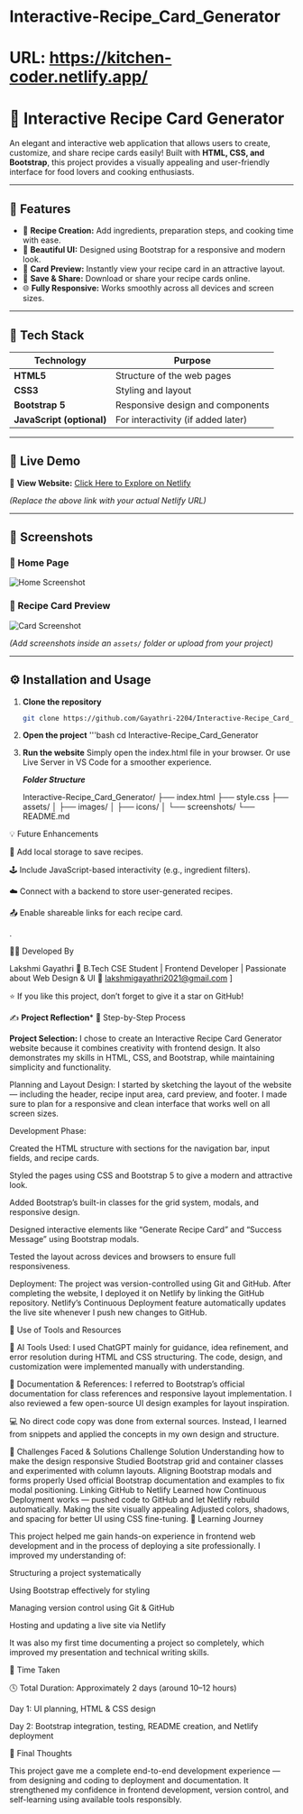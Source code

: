 # Interactive-Recipe_Card_Generator


# URL: https://kitchen-coder.netlify.app/
# 🍳 Interactive Recipe Card Generator

An elegant and interactive web application that allows users to create, customize, and share recipe cards easily! Built with **HTML, CSS, and Bootstrap**, this project provides a visually appealing and user-friendly interface for food lovers and cooking enthusiasts.

---

## 🌟 Features

- 📝 **Recipe Creation:** Add ingredients, preparation steps, and cooking time with ease.  
- 🎨 **Beautiful UI:** Designed using Bootstrap for a responsive and modern look.  
- 📸 **Card Preview:** Instantly view your recipe card in an attractive layout.  
- 💾 **Save & Share:** Download or share your recipe cards online.  
- 🌐 **Fully Responsive:** Works smoothly across all devices and screen sizes.

---

## 🧠 Tech Stack

| Technology | Purpose |
|-------------|----------|
| **HTML5** | Structure of the web pages |
| **CSS3** | Styling and layout |
| **Bootstrap 5** | Responsive design and components |
| **JavaScript (optional)** | For interactivity (if added later) |

---

## 🚀 Live Demo

🔗 **View Website:** [Click Here to Explore on Netlify](https://your-netlify-site.netlify.app)

*(Replace the above link with your actual Netlify URL)*

---

## 📸 Screenshots

### 🧁 Home Page
![Home Screenshot](assets/screenshot1.png)

### 🍰 Recipe Card Preview
![Card Screenshot](assets/screenshot2.png)

*(Add screenshots inside an `assets/` folder or upload from your project)*

---

## ⚙️ Installation and Usage

1. **Clone the repository**
   ```bash
   git clone https://github.com/Gayathri-2204/Interactive-Recipe_Card_Generator.git


2. **Open the project**
    '''bash
   cd Interactive-Recipe_Card_Generator


3. **Run the website**
        Simply open the index.html file in your browser.
        Or use Live Server in VS Code for a smoother experience.

   ***Folder Structure***

   Interactive-Recipe_Card_Generator/
├── index.html
├── style.css
├── assets/
│   ├── images/
│   ├── icons/
│   └── screenshots/
└── README.md



💡 Future Enhancements

🧾 Add local storage to save recipes.

🕹️ Include JavaScript-based interactivity (e.g., ingredient filters).

☁️ Connect with a backend to store user-generated recipes.

📤 Enable shareable links for each recipe card.



.

👩‍💻 Developed By

Lakshmi Gayathri
💼 B.Tech CSE Student | Frontend Developer | Passionate about Web Design & UI
📧 lakshmigayathri2021@gmail.com
]

⭐ If you like this project, don’t forget to give it a star on GitHub!


✍️ **Project Reflection***
🔹 Step-by-Step Process

**Project Selection:**
I chose to create an Interactive Recipe Card Generator website because it combines creativity with frontend design. It also demonstrates my skills in HTML, CSS, and Bootstrap, while maintaining simplicity and functionality.

Planning and Layout Design:
I started by sketching the layout of the website — including the header, recipe input area, card preview, and footer. I made sure to plan for a responsive and clean interface that works well on all screen sizes.

Development Phase:

Created the HTML structure with sections for the navigation bar, input fields, and recipe cards.

Styled the pages using CSS and Bootstrap 5 to give a modern and attractive look.

Added Bootstrap’s built-in classes for the grid system, modals, and responsive design.

Designed interactive elements like “Generate Recipe Card” and “Success Message” using Bootstrap modals.

Tested the layout across devices and browsers to ensure full responsiveness.

Deployment:
The project was version-controlled using Git and GitHub.
After completing the website, I deployed it on Netlify by linking the GitHub repository.
Netlify’s Continuous Deployment feature automatically updates the live site whenever I push new changes to GitHub.

🔹 Use of Tools and Resources

🧠 AI Tools Used:
I used ChatGPT mainly for guidance, idea refinement, and error resolution during HTML and CSS structuring.
The code, design, and customization were implemented manually with understanding.

📘 Documentation & References:
I referred to Bootstrap’s official documentation for class references and responsive layout implementation.
I also reviewed a few open-source UI design examples for layout inspiration.

💻 No direct code copy was done from external sources.
Instead, I learned from snippets and applied the concepts in my own design and structure.

🔹 Challenges Faced & Solutions
Challenge	Solution
Understanding how to make the design responsive	Studied Bootstrap grid and container classes and experimented with column layouts.
Aligning Bootstrap modals and forms properly	Used official Bootstrap documentation and examples to fix modal positioning.
Linking GitHub to Netlify	Learned how Continuous Deployment works — pushed code to GitHub and let Netlify rebuild automatically.
Making the site visually appealing	Adjusted colors, shadows, and spacing for better UI using CSS fine-tuning.
🔹 Learning Journey

This project helped me gain hands-on experience in frontend web development and in the process of deploying a site professionally.
I improved my understanding of:

Structuring a project systematically

Using Bootstrap effectively for styling

Managing version control using Git & GitHub

Hosting and updating a live site via Netlify

It was also my first time documenting a project so completely, which improved my presentation and technical writing skills.

🔹 Time Taken

🕓 Total Duration: Approximately 2 days (around 10–12 hours)

Day 1: UI planning, HTML & CSS design

Day 2: Bootstrap integration, testing, README creation, and Netlify deployment

🔹 Final Thoughts

This project gave me a complete end-to-end development experience — from designing and coding to deployment and documentation.
It strengthened my confidence in frontend development, version control, and self-learning using available tools responsibly.
